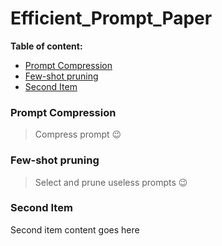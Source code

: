 # Efficient_Prompt_Paper

**Table of content:**
 - [Prompt Compression](#item-one)
 - [Few-shot pruning](#item-two)
 - [Second Item](#item-three)
 
 <!-- headings -->
 <a id="item-one"></a>
 ### Prompt Compression
 > Compress prompt :wink:
 
 <a id="item-two"></a>
 ### Few-shot pruning
 > Select and prune useless prompts :wink:
 
 <a id="item-three"></a>
 ### Second Item
 Second item content goes here
